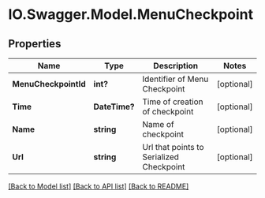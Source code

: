 # IO.Swagger.Model.MenuCheckpoint
## Properties

Name | Type | Description | Notes
------------ | ------------- | ------------- | -------------
**MenuCheckpointId** | **int?** | Identifier of Menu Checkpoint | [optional] 
**Time** | **DateTime?** | Time of creation of checkpoint | [optional] 
**Name** | **string** | Name of checkpoint | [optional] 
**Url** | **string** | Url that points to Serialized Checkpoint | [optional] 

[[Back to Model list]](../README.md#documentation-for-models) [[Back to API list]](../README.md#documentation-for-api-endpoints) [[Back to README]](../README.md)

